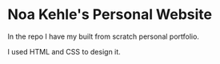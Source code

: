 # Noa Kehle's Personal Website

In the repo I have my built from scratch personal portfolio.

I used HTML and CSS to design it.
